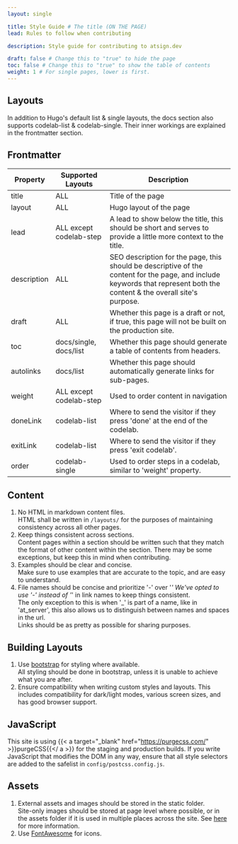 ```yaml
---
layout: single

title: Style Guide # The title (ON THE PAGE)
lead: Rules to follow when contributing

description: Style guide for contributing to atsign.dev

draft: false # Change this to "true" to hide the page
toc: false # Change this to "true" to show the table of contents
weight: 1 # For single pages, lower is first.
---
```


## Layouts

In addition to Hugo's default list & single layouts, the docs section also supports codelab-list & codelab-single. Their inner workings are explained in the frontmatter section.

## Frontmatter

| Property    | Supported Layouts       | Description                                                                                                                                                              |
| ----------- | ----------------------- | ------------------------------------------------------------------------------------------------------------------------------------------------------------------------ |
| title       | ALL                     | Title of the page                                                                                                                                                        |
| layout      | ALL                     | Hugo layout of the page                                                                                                                                                  |
| lead        | ALL except codelab-step | A lead to show below the title, this should be short and serves to provide a little more context to the title.                                                           |
| description | ALL                     | SEO description for the page, this should be descriptive of the content for the page, and include keywords that represent both the content & the overall site's purpose. |
| draft       | ALL                     | Whether this page is a draft or not, if true, this page will not be built on the production site.                                                                        |
| toc         | docs/single, docs/list  | Whether this page should generate a table of contents from headers.                                                                                                      |
| autolinks   | docs/list               | Whether this page should automatically generate links for sub-pages.                                                                                                     |
| weight      | ALL except codelab-step | Used to order content in navigation                                                                                                                                      |
| doneLink    | codelab-list            | Where to send the visitor if they press 'done' at the end of the codelab.                                                                                                |
| exitLink    | codelab-list            | Where to send the visitor if they press 'exit codelab'.                                                                                                                  |
| order       | codelab-single          | Used to order steps in a codelab, similar to 'weight' property.                                                                                                          |

## Content

1. No HTML in markdown content files.  
  HTML shall be written in `/layouts/` for the purposes of maintaining consistency across all other pages.
2. Keep things consistent across sections.  
  Content pages within a section should be written such that they match the format of other content within the section.
  There may be some exceptions, but keep this in mind when contributing.
3. Examples should be clear and concise.  
  Make sure to use examples that are accurate to the topic, and are easy to understand.
4. File names should be concise and prioritize '-' over '_'
  We've opted to use '-' instead of '_' in link names to keep things consistent.  
  The only exception to this is when '_' is part of a name, like in 'at_server', this also allows us to distinguish between names and spaces in the url.  
  Links should be as pretty as possible for sharing purposes.

## Building Layouts

1. Use [bootstrap](https://getbootstrap.com/docs/5.1/getting-started/introduction/) for styling where available.  
  All styling should be done in bootstrap, unless it is unable to achieve what you are after.
2. Ensure compatibility when writing custom styles and layouts.
  This includes compatibility for dark/light modes, various screen sizes, and has good browser support.

## JavaScript

This site is using {{< a target="_blank" href="https://purgecss.com/" >}}purgeCSS{{</ a >}} for the staging and production builds.
If you write JavaScript that modifies the DOM in any way, ensure that all style selectors are added to the safelist in `config/postcss.config.js`.

## Assets

1. External assets and images should be stored in the static folder.  
  Site-only images should be stored at page level where possible, or in the assets folder if it is used in multiple places across the site.
  See [here](/docs/contribute/shortcodes/image/) for more information.
2. Use [FontAwesome](https://fontawesome.com/v4/) for icons.
